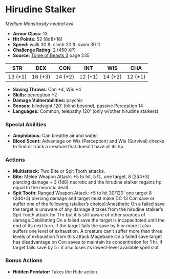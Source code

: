 # Hirudine Stalker

*Medium* *Monstrosity* *neutral evil*

- **Armor Class:** 13
- **Hit Points:** 52 (8d8+16)
- **Speed:** walk 30 ft. climb 20 ft. swim 30 ft.
- **Challenge Rating:** 2 (450 XP)
- **Source:** [Tome of Beasts 3](https://koboldpress.com/kpstore/product/tome-of-beasts-3-for-5th-edition/) page 235

| STR | DEX | CON | INT | WIS | CHA |
| --- | --- | --- | --- | --- | --- |
| 13 (+1) | 16 (+3) | 14 (+2) | 12 (+1) | 14 (+2) | 12 (+1) |

- **Saving Throws**: Con +4, Wis +4
- **Skills:** perception +2
- **Damage Vulnerabilities:** psychic
- **Senses:** blindsight 120' (blind beyond), passive Perception 14
- **Languages:** Common, telepathy 120' (only w/other hirudine stalkers)
### Special Abilities
- **Amphibious:** Can breathe air and water.
- **Blood Scent:** Advantage on Wis (Perception) and Wis (Survival) checks to find or track a creature that doesn’t have all its hp.
### Actions
- **Multiattack:** Two Bite or Spit Tooth attacks.
- **Bite:** Melee Weapon Attack: +5 to hit, 5 ft., one target, 8 (2d4+3) piercing damage + 3 (1d6) necrotic and the hirudine stalker regains hp equal to the necrotic dealt.
- **Spit Tooth:** Ranged Weapon Attack: +5 to hit 30/120' one target 8 (2d4+3) piercing damage and target must make DC 13 Con save or suffer one of the following (stalker’s choice):Anesthetic On a failed save the target is unaware of any damage it takes from the hirudine stalker’s Spit Tooth attack for 1 hr but it is still aware of other sources of damage.Debilitating On a failed save the target is incapacitated until the end of its next turn. If the target fails the save by 5 or more it also suffers one level of exhaustion. A creature can’t suffer more than three levels of exhaustion from this attack.Magebane On a failed save target has disadvantage on Con saves to maintain its concentration for 1 hr. If target fails save by 5+ it also loses its lowest-level available spell slot.
### Bonus Actions
- **Hidden Predator:** Takes the Hide action.


